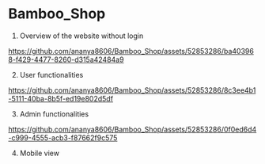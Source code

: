 # Bamboo_Shop
1. Overview of the website without login
   
https://github.com/ananya8606/Bamboo_Shop/assets/52853286/ba403968-f429-4477-8260-d315a42484a9

2. User functionalities

https://github.com/ananya8606/Bamboo_Shop/assets/52853286/8c3ee4b1-5111-40ba-8b5f-ed19e802d5df

3. Admin functionalities
   
https://github.com/ananya8606/Bamboo_Shop/assets/52853286/0f0ed6d4-c999-4555-acb3-f87662f9c575

4. Mobile view






